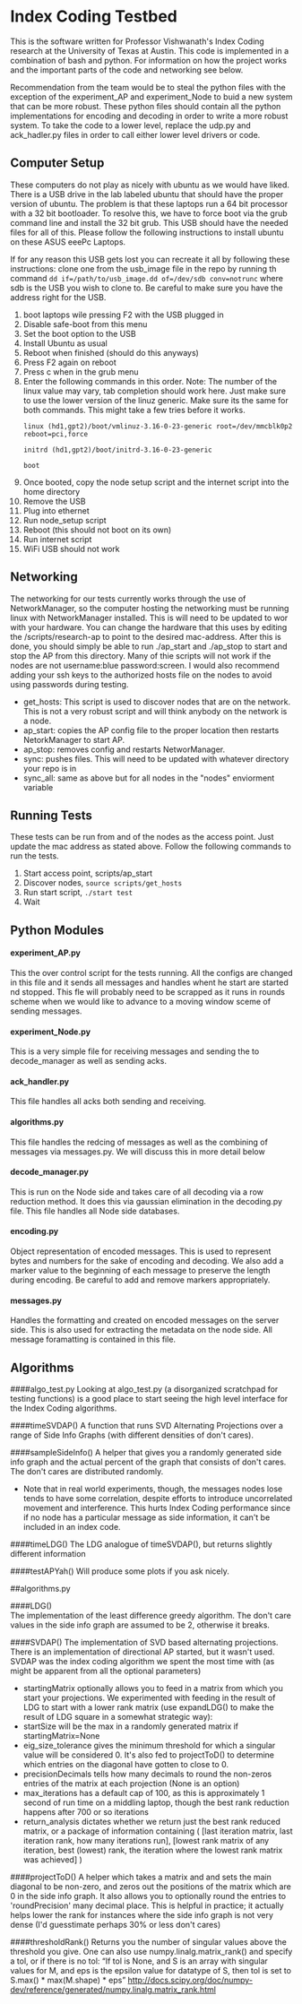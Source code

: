 # Index Coding Testbed
This is the software written for Professor Vishwanath's Index Coding research at the University of Texas at Austin. This code is implemented in a combination of bash and python. For information on how the project works and the important parts of the code and networking see below.

Recommendation from the team would be to steal the python files with the exception of the experiment_AP and experiment_Node to buid a new system that can be more robust. These python files should contain all the python implementations for encoding and decoding in order to write a more robust system. To take the code to a lower level, replace the udp.py and ack_hadler.py files in order to call either lower level drivers or code.

## Computer Setup
These computers do not play as nicely with ubuntu as we would have liked. There is a USB drive in the lab labeled ubuntu that should have the proper version of ubuntu. The problem is that these laptops run a 64 bit processor with a 32 bit bootloader. To resolve this, we have to force boot via the grub command line and install the 32 bit grub. This USB should have the needed files for all of this. Please follow the following instructions to install ubuntu on these ASUS eeePc Laptops.

If for any reason this USB gets lost you can recreate it all by following these instructions: clone one from the usb_image file in the repo by running th command `dd if=/path/to/usb_image.dd of=/dev/sdb conv=notrunc` where sdb is the USB you wish to clone to. Be careful to make sure you have the address right for the USB.

  1. boot laptops wile pressing F2 with the USB plugged in
  2. Disable safe-boot from this menu
  3. Set the boot option to the USB
  4. Install Ubuntu as usual
  5. Reboot when finished (should do this anyways)
  6. Press F2 again on reboot
  7. Press c when in the grub menu
  8. Enter the following commands in this order. Note: The number of the linux value may vary, tab completion should work here. Just make sure to use the lower version of the linuz generic. Make sure its the same for both commands. This might take a few tries before it works.
      ```
      linux (hd1,gpt2)/boot/vmlinuz-3.16-0-23-generic root=/dev/mmcblk0p2 reboot=pci,force
      
      initrd (hd1,gpt2)/boot/initrd-3.16-0-23-generic
      
      boot
      ```
  9. Once booted, copy the node setup script and the internet script into the home directory
  10. Remove the USB
  11. Plug into ethernet
  12. Run node_setup script
  13. Reboot (this should not boot on its own)
  14. Run internet script
  15. WiFi USB should not work

## Networking
The networking for our tests currently works through the use of NetworkManager, so the computer hosting the networking must be running linux with NetworkManager installed. This is will need to be updated to wor with your hardware. You can change the hardware that this uses by editing the /scripts/research-ap to point to the desired mac-address. After this is done, you should simply be able to run ./ap_start and ./ap_stop to start and stop the AP from this directory. Many of thie scripts will not work if the nodes are not username:blue password:screen. I would also recommend adding your ssh keys to the authorized hosts file on the nodes to avoid using passwords during testing. 

- get_hosts: This script is used to discover nodes that are on the network. This is not a very robust script and will think anybody on the network is a node. 
- ap_start: copies the AP config file to the proper location then restarts NetorkManager to start AP.
- ap_stop: removes config and restarts NetworManager.
- sync: pushes files. This will need to be updated with whatever directory your repo is in
- sync_all: same as above but for all nodes in the "nodes" enviorment variable

## Running Tests
These tests can be run from and of the nodes as the access point. Just update the mac address as stated above. Follow the following commands to run the tests.
  1. Start access point, scripts/ap_start
  2. Discover nodes, `source scripts/get_hosts`
  3. Run start script, `./start test`
  4. Wait

## Python Modules

#### experiment_AP.py
This the over control script for the tests running. All the configs are changed in this file and it sends all messages and handles whent he start are started nd stopped. This fle will probably need to be scrapped as it runs in rounds scheme when we would like to advance to a moving window sceme of sending messages. 

#### experiment_Node.py
This is a very simple file for receiving messages and sending the to decode_manager as well as sending acks.

#### ack_handler.py
This file handles all acks both sending and receiving. 

#### algorithms.py
This file handles the redcing of messages as well as the combining of messages via messages.py. We will discuss this in more detail below

#### decode_manager.py
This is run on the Node side and takes care of all decoding via a row reduction method. It does this via gaussian elimination in the decoding.py file. This file handles all Node side databases.

#### encoding.py
Object representation of encoded messages. This is used to represent bytes and numbers for the sake of encoding and decoding. We also add a marker value to the beginning of each message to preserve the length during encoding. Be careful to add and remove markers appropriately.

#### messages.py
Handles the formatting and created on encoded messages on the server side. This is also used for extracting the metadata on the node side. All message foramatting is contained in this file.

## Algorithms

####algo_test.py
Looking at algo_test.py (a disorganized scratchpad for testing functions) is a good place to start seeing the high level interface for the Index Coding algorithms. 

####timeSVDAP() 
A function that runs SVD Alternating Projections over a range of Side Info Graphs (with different densities of don't cares). 

####sampleSideInfo() 
A helper that gives you a randomly generated side info graph and the actual percent of the graph that consists of don't cares. The don't cares are distributed randomly.
- Note that in real world experiments, though, the messages nodes lose tends to have some correlation, despite efforts to introduce uncorrelated movement and interference. This hurts Index Coding performance since if no node has a particular message as side information, it can't be included in an index code.

####timeLDG() 
The LDG analogue of timeSVDAP(), but returns slightly different information

####testAPYah() 
Will produce some plots if you ask nicely.



##algorithms.py

####LDG()  
The implementation of the least difference greedy algorithm. The don't care values in the side info graph are assumed to be 2, otherwise it breaks.

####SVDAP()
The implementation of SVD based alternating projections. There is an implementation of directional AP started, but it wasn't used. SVDAP was the index coding algorithm we spent the most time with (as might be apparent from all the optional parameters)
- startingMatrix optionally allows you to feed in a matrix from which you start your projections. We experimented with feeding in the result of LDG to start with a lower rank matrix (use expandLDG() to make the result of LDG square in a somewhat strategic way):
- startSize will be the max in a randomly generated matrix if startingMatrix=None
- eig_size_tolerance gives the minimum threshold for which a singular value will be considered 0. It's also fed to projectToD() to determine which entries on the diagonal have gotten to close to 0. 
- precisionDecimals tells how many decimals to round the non-zeros entries of the matrix at each projection (None is an option)
- max_iterations has a default cap of 100, as this is approximately 1 second of run time on a middling laptop, though the best rank reduction happens after 700 or so iterations
- return_analysis dictates whether we return just the best rank reduced matrix, or a package of information containing ( [last iteration matrix, last iteration rank, how many iterations run], [lowest rank matrix of any iteration, best (lowest) rank, the iteration where the lowest rank matrix was achieved] )

####projectToD() 
A helper which takes a matrix and and sets the main diagonal to be non-zero, and zeros out the positions of the matrix which are 0 in the side info graph. 
It also allows you to optionally round the entries to 'roundPrecision' many decimal place. This is helpful in practice; it actually helps lower the rank for instances where the side info graph is not very dense (I'd guesstimate perhaps 30% or less don't cares)

####thresholdRank() 
Returns you the number of singular values above the threshold you give. One can also use numpy.linalg.matrix_rank() and specify a tol, or if there is no tol:
“If tol is None, and S is an array with singular values for M, and eps is the epsilon value for datatype of S, then tol is set to S.max() * max(M.shape) * eps”
http://docs.scipy.org/doc/numpy-dev/reference/generated/numpy.linalg.matrix_rank.html




